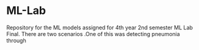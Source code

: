 # ML-Lab
Repository for the ML models assigned for 4th year 2nd semester ML Lab Final. There are two scenarios .One of this was detecting pneumonia through 
